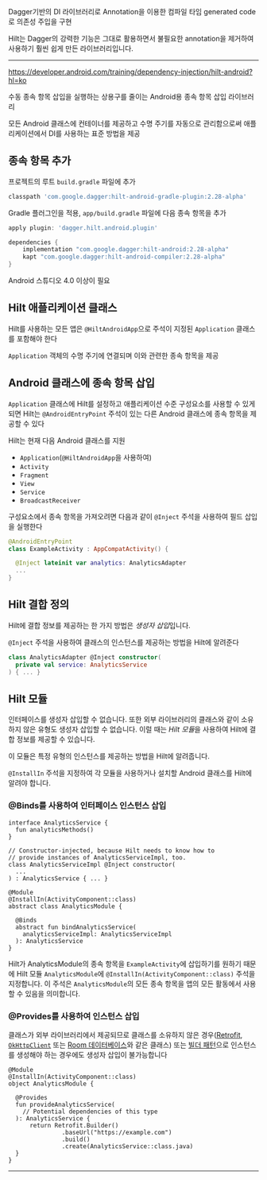 Dagger기반의 DI 라이브러리로 Annotation을 이용한 컴파일 타임 generated code로 의존성 주입을 구현

Hilt는 Dagger의 강력한 기능은 그대로 활용하면서 불필요한 annotation을 제거하여 사용하기 훨씬 쉽게 만든 라이브러리입니다.

-----

https://developer.android.com/training/dependency-injection/hilt-android?hl=ko

수동 종속 항목 삽입을 실행하는 상용구를 줄이는 Android용 종속 항목 삽입 라이브러리

모든 Android 클래스에 컨테이너를 제공하고 수명 주기를 자동으로 관리함으로써 애플리케이션에서 DI를 사용하는 표준 방법을 제공

## 종속 항목 추가

프로젝트의 루트 `build.gradle` 파일에 추가

```groovy
classpath 'com.google.dagger:hilt-android-gradle-plugin:2.28-alpha'
```

Gradle 플러그인을 적용,  `app/build.gradle` 파일에 다음 종속 항목을 추가

```groovy
apply plugin: 'dagger.hilt.android.plugin'
```

```groovy
dependencies {
    implementation "com.google.dagger:hilt-android:2.28-alpha"
    kapt "com.google.dagger:hilt-android-compiler:2.28-alpha"
}
```

Android 스튜디오 4.0 이상이 필요

## Hilt 애플리케이션 클래스

Hilt를 사용하는 모든 앱은 `@HiltAndroidApp`으로 주석이 지정된 `Application` 클래스를 포함해야 한다

`Application` 객체의 수명 주기에 연결되며 이와 관련한 종속 항목을 제공

## Android 클래스에 종속 항목 삽입

`Application` 클래스에 Hilt를 설정하고 애플리케이션 수준 구성요소를 사용할 수 있게 되면 Hilt는 `@AndroidEntryPoint` 주석이 있는 다른 Android 클래스에 종속 항목을 제공할 수 있다

Hilt는 현재 다음 Android 클래스를 지원

- `Application`(`@HiltAndroidApp`을 사용하여)
- `Activity`
- `Fragment`
- `View`
- `Service`
- `BroadcastReceiver`

구성요소에서 종속 항목을 가져오려면 다음과 같이 `@Inject` 주석을 사용하여 필드 삽입을 실행한다

```kotlin
@AndroidEntryPoint
class ExampleActivity : AppCompatActivity() {

  @Inject lateinit var analytics: AnalyticsAdapter
  ...
}
```

## Hilt 결합 정의

Hilt에 결합 정보를 제공하는 한 가지 방법은 *생성자 삽입*입니다.

`@Inject` 주석을 사용하여 클래스의 인스턴스를 제공하는 방법을 Hilt에 알려준다

```kotlin
class AnalyticsAdapter @Inject constructor(
  private val service: AnalyticsService
) { ... }
```

## Hilt 모듈

인터페이스를 생성자 삽입할 수 없습니다. 또한 외부 라이브러리의 클래스와 같이 소유하지 않은 유형도 생성자 삽입할 수 없습니다. 이럴 때는 *Hilt 모듈*을 사용하여 Hilt에 결합 정보를 제공할 수 있습니다.

이 모듈은 특정 유형의 인스턴스를 제공하는 방법을 Hilt에 알려줍니다. 

`@InstallIn` 주석을 지정하여 각 모듈을 사용하거나 설치할 Android 클래스를 Hilt에 알려야 합니다.

### @Binds를 사용하여 인터페이스 인스턴스 삽입

```
interface AnalyticsService {
  fun analyticsMethods()
}

// Constructor-injected, because Hilt needs to know how to
// provide instances of AnalyticsServiceImpl, too.
class AnalyticsServiceImpl @Inject constructor(
  ...
) : AnalyticsService { ... }

@Module
@InstallIn(ActivityComponent::class)
abstract class AnalyticsModule {

  @Binds
  abstract fun bindAnalyticsService(
    analyticsServiceImpl: AnalyticsServiceImpl
  ): AnalyticsService
}
```

Hilt가 AnalyticsModule의 종속 항목을 `ExampleActivity`에 삽입하기를 원하기 때문에 Hilt 모듈 `AnalyticsModule`에 `@InstallIn(ActivityComponent::class)` 주석을 지정합니다. 이 주석은 `AnalyticsModule`의 모든 종속 항목을 앱의 모든 활동에서 사용할 수 있음을 의미합니다.

### @Provides를 사용하여 인스턴스 삽입

클래스가 외부 라이브러리에서 제공되므로 클래스를 소유하지 않은 경우([Retrofit](https://square.github.io/retrofit/), [`OkHttpClient`](https://square.github.io/okhttp/) 또는 [Room 데이터베이스](https://developer.android.com/topic/libraries/architecture/room?hl=ko)와 같은 클래스) 또는 [빌더 패턴](https://en.wikipedia.org/wiki/Builder_pattern)으로 인스턴스를 생성해야 하는 경우에도 생성자 삽입이 불가능합니다

```
@Module
@InstallIn(ActivityComponent::class)
object AnalyticsModule {

  @Provides
  fun provideAnalyticsService(
    // Potential dependencies of this type
  ): AnalyticsService {
      return Retrofit.Builder()
               .baseUrl("https://example.com")
               .build()
               .create(AnalyticsService::class.java)
  }
}
```

---

